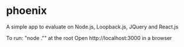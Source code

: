 # phoenix
A simple app to evaluate on Node.js, Loopback.js, JQuery and React.js

To run:
"node ."" at the root
Open http://localhost:3000 in a browser
